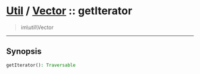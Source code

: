 # [Util](Util.md) / [Vector](Util-Vector.md) :: getIterator
 > im\util\Vector
____

## Synopsis
```php
getIterator(): Traversable
```
